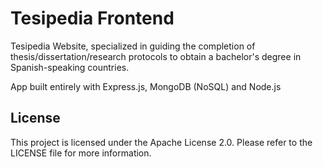 # Tesipedia Frontend
Tesipedia Website, specialized in guiding the completion of thesis/dissertation/research protocols to obtain a bachelor's degree in Spanish-speaking countries.

App built entirely with Express.js, MongoDB (NoSQL) and Node.js


## License
This project is licensed under the Apache License 2.0. Please refer to the LICENSE file for more information.